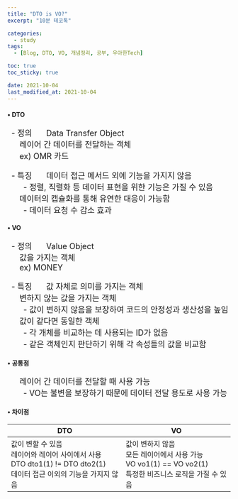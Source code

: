 ```yaml
---
title: "DTO is VO?"
excerpt: "10분 테코톡"

categories:
  - study
tags:
  - [Blog, DTO, VO, 개념정리, 공부, 우아한Tech]

toc: true
toc_sticky: true

date: 2021-10-04
last_modified_at: 2021-10-04
---
```


#### • DTO
<p style="font-size:18px;">
&ensp;- 정의  
&emsp;&ensp;Data Transfer Object<br>
&emsp;&ensp;레이어 간 데이터를 전달하는 객체<br>
&emsp;&ensp;ex) OMR 카드</p>
<p style="font-size:18px;">
&ensp;- 특징  
&emsp;&ensp;데이터 접근 메서드 외에 기능을 가지지 않음<br>
&emsp;&ensp;&ensp;- 정렬, 직렬화 등 데이터 표현을 위한 기능은 가질 수 있음<br>
&emsp;&ensp;데이터의 캡슐화를 통해 유연한 대응이 가능함<br>
&emsp;&ensp;&ensp;- 데이터 요청 수 감소 효과</p>

#### • VO
<p style="font-size:18px;">
&ensp;- 정의  
&emsp;&ensp;Value Object<br>
&emsp;&ensp;값을 가지는 객체<br>
&emsp;&ensp;ex) MONEY</p>
<p style="font-size:18px;">
&ensp;- 특징  
&emsp;&ensp;값 자체로 의미를 가지는 객체<br>
&emsp;&ensp;변하지 않는 값을 가지는 객체<br>
&emsp;&ensp;&ensp;- 값이 변하지 않음을 보장하여 코드의 안정성과 생산성을 높임<br>
&emsp;&ensp;값이 같다면 동일한 객체<br>
&emsp;&ensp;&ensp;- 각 개체를 비교하는 데 사용되는 ID가 없음<br>
&emsp;&ensp;&ensp;- 같은 객체인지 판단하기 위해 각 속성들의 값을 비교함</p>

#### • 공통점
<p style="font-size:18px;">
&emsp;&ensp;레이어 간 데이터를 전달할 때 사용 가능<br>
&emsp;&ensp;&ensp;- VO는 불변을 보장하기 때문에 데이터 전달 용도로 사용 가능</p>

#### • 차이점
|DTO|VO|
|------------|------------|
|값이 변할 수 있음<br>레이어와 레이어 사이에서 사용<br>DTO dto1(1) != DTO dto2(1)<br>데이터 접근 이외의 기능을 가지지 않음|값이 변하지 않음<br>모든 레이어에서 사용 가능<br>VO vo1(1) == VO vo2(1)<br>특정한 비즈니스 로직을 가질 수 있음|
